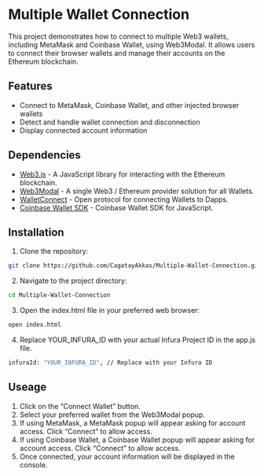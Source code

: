 # Multiple Wallet Connection

This project demonstrates how to connect to multiple Web3 wallets, including MetaMask and Coinbase Wallet, using Web3Modal. It allows users to connect their browser wallets and manage their accounts on the Ethereum blockchain.

## Features

- Connect to MetaMask, Coinbase Wallet, and other injected browser wallets
- Detect and handle wallet connection and disconnection
- Display connected account information

## Dependencies

- [Web3.js](https://github.com/ChainSafe/web3.js) - A JavaScript library for interacting with the Ethereum blockchain.
- [Web3Modal](https://github.com/Web3Modal/web3modal) - A single Web3 / Ethereum provider solution for all Wallets.
- [WalletConnect](https://github.com/WalletConnect/walletconnect-monorepo) - Open protocol for connecting Wallets to Dapps.
- [Coinbase Wallet SDK](https://github.com/coinbase/coinbase-wallet-sdk) - Coinbase Wallet SDK for JavaScript.

## Installation

1. Clone the repository:

```bash
git clone https://github.com/CagatayAkkas/Multiple-Wallet-Connection.git
```

2. Navigate to the project directory:

```bash
cd Multiple-Wallet-Connection
```

3. Open the index.html file in your preferred web browser:

```bash
open index.html
```

4. Replace YOUR_INFURA_ID with your actual Infura Project ID in the app.js file.

```bash
infuraId: "YOUR_INFURA_ID", // Replace with your Infura ID
```

## Useage
1.	Click on the “Connect Wallet” button.
2.	Select your preferred wallet from the Web3Modal popup.
3.	If using MetaMask, a MetaMask popup will appear asking for account access. Click “Connect” to allow access.
4.	If using Coinbase Wallet, a Coinbase Wallet popup will appear asking for account access. Click “Connect” to allow access.
5.	Once connected, your account information will be displayed in the console.
